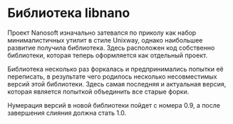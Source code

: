 Библиотека libnano
==================

Проект Nanosoft изначально затевался по приколу как набор минималистичных
утилит в стиле Unixway, однако наибольшее развитие получила библиотека. Здесь
расположен код собственно библиотеки, которая теперь оформляется как отдельный
проект.

Библиотека несколько раз форкалась и предпринимались попытки её переписать, в
результате чего родилось несколько несовместимых версий этой библиотеки. Здесь
самая последняя и актуальная версия, которая является попыткой объединить все
старые форки.

Нумерация версий в новой библиотеки пойдет с номера 0.9, а после завершения
слияния должна стать 1.0.
